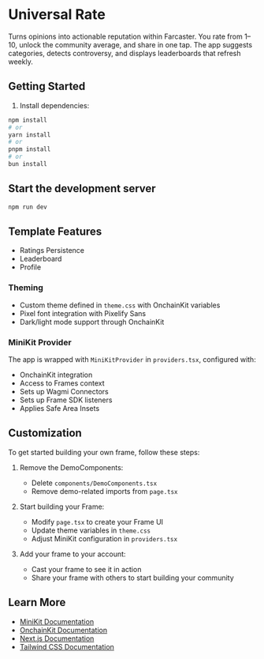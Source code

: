 # Universal Rate

Turns opinions into actionable reputation within Farcaster. You rate from 1–10, unlock the community average, and share in one tap. The app suggests categories, detects controversy, and displays leaderboards that refresh weekly.

## Getting Started

1. Install dependencies:
```bash
npm install
# or
yarn install
# or
pnpm install
# or
bun install
```

## Start the development server
```bash
npm run dev
```

## Template Features

- Ratings Persistence 
- Leaderboard
- Profile

### Theming
- Custom theme defined in `theme.css` with OnchainKit variables
- Pixel font integration with Pixelify Sans
- Dark/light mode support through OnchainKit

### MiniKit Provider
The app is wrapped with `MiniKitProvider` in `providers.tsx`, configured with:
- OnchainKit integration
- Access to Frames context
- Sets up Wagmi Connectors
- Sets up Frame SDK listeners
- Applies Safe Area Insets

## Customization

To get started building your own frame, follow these steps:

1. Remove the DemoComponents:
   - Delete `components/DemoComponents.tsx`
   - Remove demo-related imports from `page.tsx`

2. Start building your Frame:
   - Modify `page.tsx` to create your Frame UI
   - Update theme variables in `theme.css`
   - Adjust MiniKit configuration in `providers.tsx`

3. Add your frame to your account:
   - Cast your frame to see it in action
   - Share your frame with others to start building your community

## Learn More

- [MiniKit Documentation](https://docs.base.org/builderkits/minikit/overview)
- [OnchainKit Documentation](https://docs.base.org/builderkits/onchainkit/getting-started)
- [Next.js Documentation](https://nextjs.org/docs)
- [Tailwind CSS Documentation](https://tailwindcss.com/docs)
